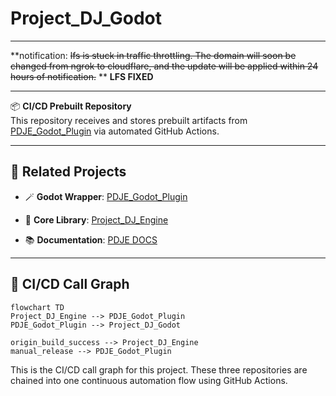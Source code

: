 # Project_DJ_Godot

---

**notification: ~~lfs is stuck in traffic throttling. The domain will soon be changed from ngrok to cloudflare, and the update will be applied within 24 hours of notification.~~ **
**LFS FIXED**

---


📦 **CI/CD Prebuilt Repository**  
This repository receives and stores prebuilt artifacts from [PDJE_Godot_Plugin](https://github.com/Rliop913/PDJE_Godot_Plugin) via automated GitHub Actions.

---


## 🔗 Related Projects
- 🪄 **Godot Wrapper**: [PDJE_Godot_Plugin](https://github.com/Rliop913/PDJE_Godot_Plugin)

- 🧱 **Core Library**: [Project_DJ_Engine](https://github.com/Rliop913/Project_DJ_Engine)

- 📚 **Documentation**: [PDJE DOCS](https://rliop913.github.io/Project_DJ_Engine)

---

## 🔁 CI/CD Call Graph

```mermaid
flowchart TD
Project_DJ_Engine --> PDJE_Godot_Plugin
PDJE_Godot_Plugin --> Project_DJ_Godot

origin_build_success --> Project_DJ_Engine
manual_release --> PDJE_Godot_Plugin
```
This is the CI/CD call graph for this project.
These three repositories are chained into one continuous automation flow using GitHub Actions.
